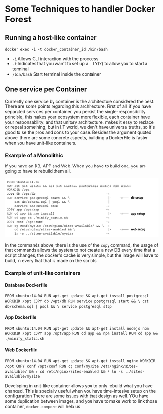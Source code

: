 # Some Techniques to handler Docker Forest

## Running a host-like container

`docker exec -i -t docker_container_id /bin/bash`

- `-i` Allows CLI interaction with the proccess
- `-t` Indicates that you wan't to set up a TTY(?) to allow you to start a terminal
- `/bin/bash` Start terminal inside the container

## One service per Container

Currently one service by container is the architecture considered the best. There are some points regarding this architecture.
First of all, if you have separated services per container, you persist the single-responsibility principle, this makes your
ecosystem more flexible, each container have your responsability, and that unitary architecture, makes it easy to replace
or repeal something, but in I.T world, we don't have universal truths, so it's good to se the pros and cons to your case.
Besides the argument quoted above, there are some concrete aspects, building a DockerFile is faster when you have unit-like
containers.

### Example of a Monolithic

If you have an DB, APP and Web. When you have to build one, you are going to have to rebuild them all.

![alt text](https://github.com/PatrickSampaio/patrick-studies/blob/master/images/Screenshot%20from%202018-03-16%2009-44-40.png)

In the commands above, there is the use of the `copy` command, the usage of that commands allows the system to not create a new
DB every time that a script changes, the docker's cache is very simple, but the image will have to build, in every that that
is made on the scripts

### Example of unit-like containers

#### Database Dockerfile
`
FROM ubuntu:14.04
RUN apt-get update && apt-get install postgresql
WORKDIR /opt
COPY db /opt/db
RUN service postgresql start && \
cat db/schema.sql | psql && \
service postgresql stop
`

#### App Dockerfile
`
FROM ubuntu:14.04
RUN apt-get update && apt-get install nodejs npm
WORKDIR /opt
COPY app /opt/app
RUN cd app && npm install
RUN cd app && ./minify_static.sh
`

#### Web Dockerfile
`
FROM ubuntu:14.04
RUN apt-get update && apt-get install nginx
WORKDIR /opt
COPY conf /opt/conf
RUN cp conf/mysite /etc/nginx/sites-available/ && \
cd /etc/nginx/sites-enabled && \
ln -s ../sites-available/mysite
`

Developing in unit-like container allows you to only rebuild what you have changed. This is specially useful when you have
time-intesive setup on the configuration
There are some issues with that design as well. YOu have some duplication between images, and you have to make work
to link those container, `docker-compose` will help us






